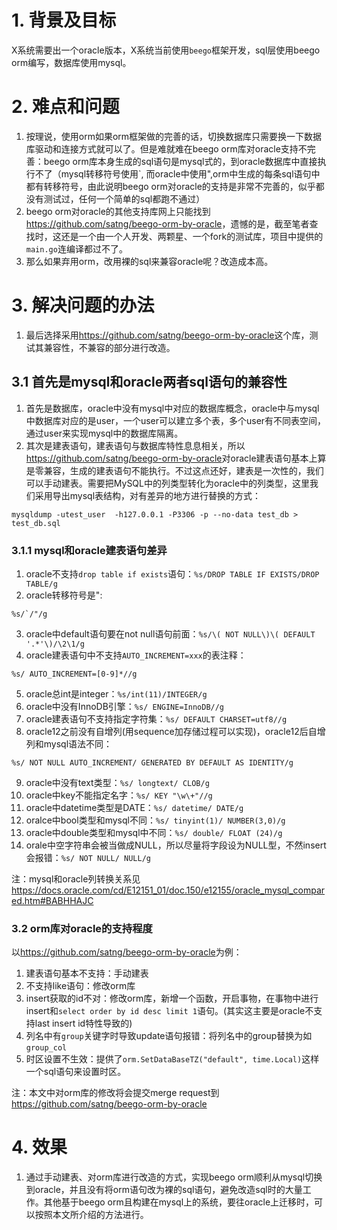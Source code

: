 # 1. 背景及目标

X系统需要出一个oracle版本，X系统当前使用`beego`框架开发，sql层使用beego orm编写，数据库使用mysql。

# 2. 难点和问题

1. 按理说，使用orm如果orm框架做的完善的话，切换数据库只需要换一下数据库驱动和连接方式就可以了。但是难就难在beego orm库对oracle支持不完善：beego orm库本身生成的sql语句是mysql式的，到oracle数据库中直接执行不了（mysql转移符号使用\`, 而oracle中使用",orm中生成的每条sql语句中都有转移符号，由此说明beego orm对oracle的支持是非常不完善的，似乎都没有测试过，任何一个简单的sql都跑不通过）
2. beego orm对oracle的其他支持库网上只能找到<https://github.com/satng/beego-orm-by-oracle>，遗憾的是，截至笔者查找时，这还是一个由一个人开发、两颗星、一个fork的测试库，项目中提供的`main.go`连编译都过不了。
3. 那么如果弃用orm，改用裸的sql来兼容oracle呢？改造成本高。

# 3. 解决问题的办法

1. 最后选择采用<https://github.com/satng/beego-orm-by-oracle>这个库，测试其兼容性，不兼容的部分进行改造。

## 3.1 首先是mysql和oracle两者sql语句的兼容性

1. 首先是数据库，oracle中没有mysql中对应的数据库概念，oracle中与mysql中数据库对应的是user，一个user可以建立多个表，多个user有不同表空间，通过user来实现mysql中的数据库隔离。
2. 其次是建表语句，建表语句与数据库特性息息相关，所以<https://github.com/satng/beego-orm-by-oracle>对oracle建表语句基本上算是零兼容，生成的建表语句不能执行。不过这点还好，建表是一次性的，我们可以手动建表。需要把MySQL中的列类型转化为oracle中的列类型，这里我们采用导出mysql表结构，对有差异的地方进行替换的方式：

```shell
mysqldump -utest_user  -h127.0.0.1 -P3306 -p --no-data test_db > test_db.sql
```



### 3.1.1 mysql和oracle建表语句差异

1. oracle不支持`drop table if exists`语句：`%s/DROP TABLE IF EXISTS/DROP TABLE/g`
2. oracle转移符号是":

```shell
%s/`/"/g
```

3. oracle中default语句要在not null语句前面：`%s/\( NOT NULL\)\( DEFAULT '.*'\)/\2\1/g`
4. oracle建表语句中不支持`AUTO_INCREMENT=xxx`的表注释：

```shell
%s/ AUTO_INCREMENT=[0-9]*//g
```

5. oracle总int是integer：`%s/int(11)/INTEGER/g`
6. oracle中没有InnoDB引擎：`%s/ ENGINE=InnoDB//g`
7. oracle建表语句不支持指定字符集：`%s/ DEFAULT CHARSET=utf8//g`
8. oracle12之前没有自增列(用sequence加存储过程可以实现)，oracle12后自增列和mysql语法不同：

```shell
%s/ NOT NULL AUTO_INCREMENT/ GENERATED BY DEFAULT AS IDENTITY/g
```

9. oracle中没有text类型：`%s/ longtext/ CLOB/g`
10. oracle中key不能指定名字：`%s/ KEY "\w\+"//g`
11. oracle中datetime类型是DATE：`%s/ datetime/ DATE/g`
12. oralce中bool类型和mysql不同：`%s/ tinyint(1)/ NUMBER(3,0)/g`
13. oracle中double类型和mysql中不同：`%s/ double/ FLOAT (24)/g`
14. orale中空字符串会被当做成NULL，所以尽量将字段设为NULL型，不然insert会报错：`%s/ NOT NULL/ NULL/g`

注：mysql和oracle列转换关系见 <https://docs.oracle.com/cd/E12151_01/doc.150/e12155/oracle_mysql_compared.htm#BABHHAJC>

### 3.2 orm库对oracle的支持程度

以<https://github.com/satng/beego-orm-by-oracle>为例：

1. 建表语句基本不支持：手动建表
2. 不支持like语句：修改orm库
3. insert获取的id不对：修改orm库，新增一个函数，开启事物，在事物中进行insert和`select order by id desc limit 1`语句。(其实这主要是oracle不支持last insert id特性导致的)
4. 列名中有`group`关键字时导致update语句报错：将列名中的group替换为如`group_col`
5. 时区设置不生效：提供了`orm.SetDataBaseTZ("default", time.Local)`这样一个sql语句来设置时区。

注：本文中对orm库的修改将会提交merge request到<https://github.com/satng/beego-orm-by-oracle>

# 4. 效果

1. 通过手动建表、对orm库进行改造的方式，实现beego orm顺利从mysql切换到oracle，并且没有将orm语句改为裸的sql语句，避免改造sql时的大量工作。其他基于beego orm且构建在mysql上的系统，要往oracle上迁移时，可以按照本文所介绍的方法进行。
